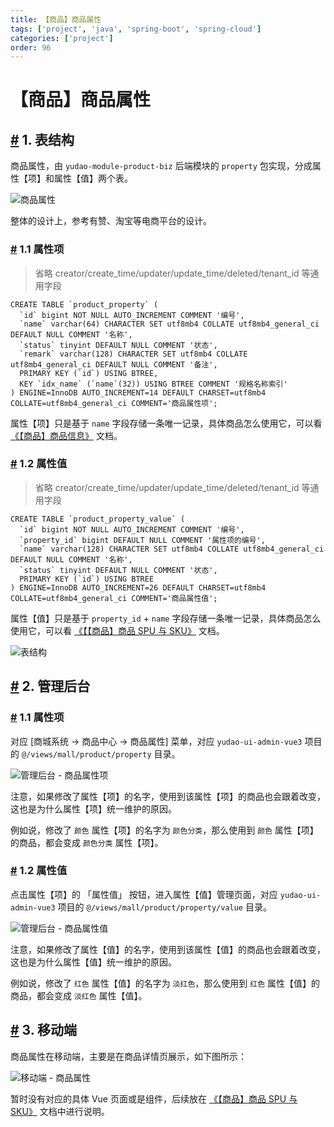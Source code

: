 ```yaml
---
title: 【商品】商品属性
tags: ['project', 'java', 'spring-boot', 'spring-cloud']
categories: ['project']
order: 96
---
```

# 【商品】商品属性

## [#](#_1-表结构) 1. 表结构

 商品属性，由 `yudao-module-product-biz` 后端模块的 `property` 包实现，分成属性【项】和属性【值】两个表。

 ![商品属性](https://cloud.iocoder.cn/img/%E5%95%86%E5%9F%8E%E6%89%8B%E5%86%8C/%E5%95%86%E5%93%81%E5%B1%9E%E6%80%A7/%E5%95%86%E5%93%81%E5%B1%9E%E6%80%A7.png)

 整体的设计上，参考有赞、淘宝等电商平台的设计。

 ### [#](#_1-1-属性项) 1.1 属性项

 
> 省略 creator/create\_time/updater/update\_time/deleted/tenant\_id 等通用字段

 
```
CREATE TABLE `product_property` (
  `id` bigint NOT NULL AUTO_INCREMENT COMMENT '编号',
  `name` varchar(64) CHARACTER SET utf8mb4 COLLATE utf8mb4_general_ci DEFAULT NULL COMMENT '名称',
  `status` tinyint DEFAULT NULL COMMENT '状态',
  `remark` varchar(128) CHARACTER SET utf8mb4 COLLATE utf8mb4_general_ci DEFAULT NULL COMMENT '备注',
  PRIMARY KEY (`id`) USING BTREE,
  KEY `idx_name` (`name`(32)) USING BTREE COMMENT '规格名称索引'
) ENGINE=InnoDB AUTO_INCREMENT=14 DEFAULT CHARSET=utf8mb4 COLLATE=utf8mb4_general_ci COMMENT='商品属性项';

```
属性【项】只是基于 `name` 字段存储一条唯一记录，具体商品怎么使用它，可以看 [《【商品】商品信息》](/mall/product-spu-sku/) 文档。

 ### [#](#_1-2-属性值) 1.2 属性值

 
> 省略 creator/create\_time/updater/update\_time/deleted/tenant\_id 等通用字段

 
```
CREATE TABLE `product_property_value` (
  `id` bigint NOT NULL AUTO_INCREMENT COMMENT '编号',
  `property_id` bigint DEFAULT NULL COMMENT '属性项的编号',
  `name` varchar(128) CHARACTER SET utf8mb4 COLLATE utf8mb4_general_ci DEFAULT NULL COMMENT '名称',
  `status` tinyint DEFAULT NULL COMMENT '状态',
  PRIMARY KEY (`id`) USING BTREE
) ENGINE=InnoDB AUTO_INCREMENT=26 DEFAULT CHARSET=utf8mb4 COLLATE=utf8mb4_general_ci COMMENT='商品属性值';

```
属性【值】只是基于 `property_id` + `name` 字段存储一条唯一记录，具体商品怎么使用它，可以看 [《【【商品】商品 SPU 与 SKU》](/mall/product-spu-sku/) 文档。

 ![表结构](https://cloud.iocoder.cn/img/%E5%95%86%E5%9F%8E%E6%89%8B%E5%86%8C/SPU%E4%B8%8ESKU/%E8%A1%A8%E5%85%B3%E7%B3%BB.png)

 ## [#](#_2-管理后台) 2. 管理后台

 ### [#](#_1-1-属性项-2) 1.1 属性项

 对应 [商城系统 -> 商品中心 -> 商品属性] 菜单，对应 `yudao-ui-admin-vue3` 项目的 `@/views/mall/product/property` 目录。

 ![管理后台 - 商品属性项](https://cloud.iocoder.cn/img/%E5%95%86%E5%9F%8E%E6%89%8B%E5%86%8C/%E5%95%86%E5%93%81%E5%B1%9E%E6%80%A7/%E7%AE%A1%E7%90%86%E5%90%8E%E5%8F%B0-%E5%95%86%E5%93%81%E5%B1%9E%E6%80%A7%E9%A1%B9.png)

 注意，如果修改了属性【项】的名字，使用到该属性【项】的商品也会跟着改变，这也是为什么属性【项】统一维护的原因。

 例如说，修改了 `颜色` 属性【项】的名字为 `颜色分类`，那么使用到 `颜色` 属性【项】的商品，都会变成 `颜色分类` 属性【项】。

 ### [#](#_1-2-属性值-2) 1.2 属性值

 点击属性【项】的 「属性值」 按钮，进入属性【值】管理页面，对应 `yudao-ui-admin-vue3` 项目的 `@/views/mall/product/property/value` 目录。

 ![管理后台 - 商品属性值](https://cloud.iocoder.cn/img/%E5%95%86%E5%9F%8E%E6%89%8B%E5%86%8C/%E5%95%86%E5%93%81%E5%B1%9E%E6%80%A7/%E7%AE%A1%E7%90%86%E5%90%8E%E5%8F%B0-%E5%95%86%E5%93%81%E5%B1%9E%E6%80%A7%E5%80%BC.png)

 注意，如果修改了属性【值】的名字，使用到该属性【值】的商品也会跟着改变，这也是为什么属性【值】统一维护的原因。

 例如说，修改了 `红色` 属性【值】的名字为 `淡红色`，那么使用到 `红色` 属性【值】的商品，都会变成 `淡红色` 属性【值】。

 ## [#](#_3-移动端) 3. 移动端

 商品属性在移动端，主要是在商品详情页展示，如下图所示：

 ![移动端 - 商品属性](https://cloud.iocoder.cn/img/%E5%95%86%E5%9F%8E%E6%89%8B%E5%86%8C/%E5%95%86%E5%93%81%E5%B1%9E%E6%80%A7/%E7%A7%BB%E5%8A%A8%E7%AB%AF-%E5%95%86%E5%93%81%E5%B1%9E%E6%80%A7.png)

 暂时没有对应的具体 Vue 页面或是组件，后续放在 [《【商品】商品 SPU 与 SKU》](/mall/product-spu-sku/) 文档中进行说明。

